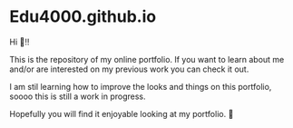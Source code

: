 # Edu4000.github.io

Hi 👋!!

This is the repository of my online portfolio. 
If you want to learn about me and/or are interested on my previous work you can check it out.

I am stil learning how to improve the looks and things on this portfolio, soooo this is still a work in progress.

Hopefully you will find it enjoyable looking at my portfolio. 🙋
